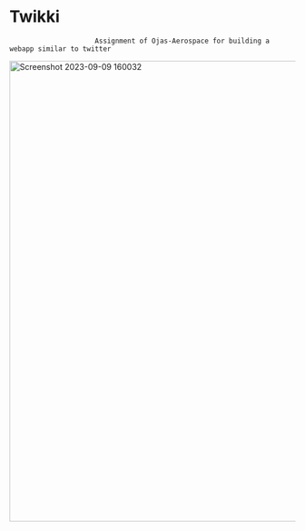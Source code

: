# Twikki
                         Assignment of Ojas-Aerospace for building a webapp similar to twitter




<img width="812" alt="Screenshot 2023-09-09 160032" src="https://github.com/SandeepGurjar1/Twikki/assets/101051507/8f622b94-d1db-4beb-90aa-4481877144b9">


